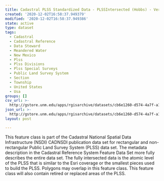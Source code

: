 ```yaml
---
title: Cadastral PLSS Standardized Data - PLSSIntersected (Hobbs) - Version 1.1
created: '2020-12-02T16:58:37.949379'
modified: '2020-12-02T16:58:37.949386'
state: active
type: dataset
tags:
  - Cadastral
  - Cadastral Reference
  - Data Steward
  - Meandered Water
  - New Mexico
  - Plss
  - Plss Divisions
  - Plss Special Surveys
  - Public Land Survey System
  - Section
  - Township
  - United States
  - Usa
groups: []
csv_url: >-
  http://gstore.unm.edu/apps/rgisarchive/datasets/cb6e1260-d574-4a7f-a127-d4cfc25600c7/PLSSIntersected_HOBBS.derived.csv
json_url: >-
  http://gstore.unm.edu/apps/rgisarchive/datasets/cb6e1260-d574-4a7f-a127-d4cfc25600c7/PLSSIntersected_HOBBS.derived.json
layout: post

---
```

 This feature class is part of the Cadastral National Spatial Data
                Infrastructure (NSDI) CADNSDI publication data set for rectangular and
                non-rectangular Public Land Survey System (PLSS) data set. The metadata description
                in the Cadastral Reference System Feature Data Set more fully describes the entire
                data set. The fully intersected data is the atomic level of the PLSS that is similar
                to the Esri coverage or the smallest pieces used to build the PLSS. Polygons may
                overlap in this feature class. This feature class will also contain retired or
                replaced areas of the PLSS. 
